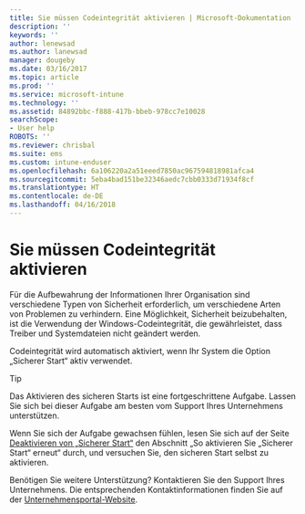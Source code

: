 ```yaml
---
title: Sie müssen Codeintegrität aktivieren | Microsoft-Dokumentation
description: ''
keywords: ''
author: lenewsad
ms.author: lanewsad
manager: dougeby
ms.date: 03/16/2017
ms.topic: article
ms.prod: ''
ms.service: microsoft-intune
ms.technology: ''
ms.assetid: 84892bbc-f888-417b-bbeb-978cc7e10028
searchScope:
- User help
ROBOTS: ''
ms.reviewer: chrisbal
ms.suite: ems
ms.custom: intune-enduser
ms.openlocfilehash: 6a106220a2a51eeed7850ac967594818981afca4
ms.sourcegitcommit: 5eba4bad151be32346aedc7cbb0333d71934f8cf
ms.translationtype: HT
ms.contentlocale: de-DE
ms.lasthandoff: 04/16/2018
---
```

# <a name="you-need-to-enable-code-integrity"></a>Sie müssen Codeintegrität aktivieren

Für die Aufbewahrung der Informationen Ihrer Organisation sind verschiedene Typen von Sicherheit erforderlich, um verschiedene Arten von Problemen zu verhindern. Eine Möglichkeit, Sicherheit beizubehalten, ist die Verwendung der Windows-Codeintegrität, die gewährleistet, dass Treiber und Systemdateien nicht geändert werden.

Codeintegrität wird automatisch aktiviert, wenn Ihr System die Option „Sicherer Start“ aktiv verwendet.

> [!Tip]
> Das Aktivieren des sicheren Starts ist eine fortgeschrittene Aufgabe. Lassen Sie sich bei dieser Aufgabe am besten vom Support Ihres Unternehmens unterstützen.

Wenn Sie sich der Aufgabe gewachsen fühlen, lesen Sie sich auf der Seite [Deaktivieren von „Sicherer Start“](https://msdn.microsoft.com/library/windows/hardware/dn898540(v=vs.85).aspx) den Abschnitt „So aktivieren Sie „Sicherer Start“ erneut“ durch, und versuchen Sie, den sicheren Start selbst zu aktivieren.

Benötigen Sie weitere Unterstützung? Kontaktieren Sie den Support Ihres Unternehmens. Die entsprechenden Kontaktinformationen finden Sie auf der [Unternehmensportal-Website](https://portal.manage.microsoft.com#HelpDeskDialog).
